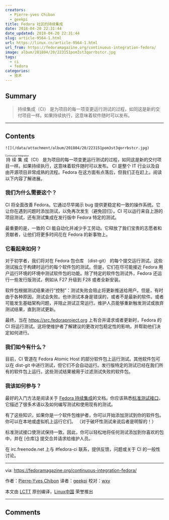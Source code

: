 ```yaml
---
creators:
  - Pierre-yves Chibon
  - geekpi
title: Fedora 社区的持续集成
date: 2018-04-20 22:31:44
date_updated: 2018-04-20 22:31:44
slug: article-9564-1.html
url: https://linux.cn/article-9564-1.html
url_from: https://fedoramagazine.org/continuous-integration-fedora/
image: album/201804/20/223151pom3st3qorrbstcr.jpg
tags:
  - ci
  - fedora
categories:
  - 技术
---
```


## Summary

> 持续集成（CI） 是为项目的每一项变更运行测试的过程，如同这是新的交付项目一样。如果持续执行，这意味着软件随时可以发布。

***

<!-- more -->

## Contents

`![](/data/attachment/album/201804/20/223151pom3st3qorrbstcr.jpg)`

<ruby> 持续集成 <rt>  Continuous Integration </rt></ruby>（CI） 是为项目的每一项变更运行测试的过程，如同这是新的交付项目一样。如果持续执行，这意味着软件随时可以发布。 CI 是整个 IT 行业以及自由开源项目非常成熟的流程。Fedora 在这方面有点落后，但我们正在赶上。阅读以下内容了解进展。

### 我们为什么需要这个？

CI 将全面改善 Fedora。它通过尽早揭示 bug 提供更稳定和一致的操作系统。它让你在遇到问题时添加测试，以免再次发生（避免回归）。CI 可以运行来自上游的项目测试，还有测试集成在发行版中 Fedora 特定的测试。

最重要的是，一致的 CI 能自动化并减少手工劳动。它释放了我们宝贵的志愿者和贡献者，让他们将更多时间花在 Fedora 的新事物上。

### 它看起来如何？

对于初学者，我们将对在 Fedora 包仓库 （dist-git） 的每个提交运行测试。这些测试独立于构建时运行的每个软件包的测试。但是，它们在尽可能接近 Fedora 用户运行环境的环境中测试软件包的功能。除了特定的软件包测试外，Fedora 还运行一些发行版测试，例如从 F27 升级到 F28 或者全新安装。

软件包根据测试结果进行“控制”：测试失败会阻止将更新推送给用户。但是，有时由于各种原因，测试会失败。也许测试本身是错误的，或者不是最新的软件。或者可能发生基础架构问题，并阻止测试正常运行。维护人员能够重新触发测试或放弃测试结果，直到测试更新。

最终，当在 <https://src.fedoraproject.org> 上有合并请求或者更新时，Fedora 的 CI 将运行测试。这将使维护者了解建议的更改对包稳定性的影响，并帮助他们决定如何进行。

### 我们如今有什么？

目前，CI 管道在 Fedora Atomic Host 的部分软件包上运行测试。其他软件包可以在 dist-git 中进行测试，但它们不会自动运行。发行版特定的测试已经在我们所有的软件包上运行。这些测试结果被用于过滤测试失败的软件包。

### 我该如何参与？

最好的入门方法是阅读关于 [Fedora 持续集成](http://fedoraproject.org/wiki/CI)的文档。你应该熟悉[标准测试接口](http://fedoraproject.org/wiki/CI/Standard_Test_Interface)，它描述了很多术语以及如何编写测试和使用现有的测试。

有了这些知识，如果你是一个软件包维护者，你可以开始添加测试到你的软件包。你可以在本地或虚拟机上运行它们。 （对于破坏性测试来说后者是明智的！）

标准测试接口使测试保持一致。因此，你可以轻松地将任何测试添加到你喜欢的包中，并在 [仓库]​​[3](https://src.fedoraproject.org) 提交合并请求给维护人员。

在 irc.freenode.net 上与 #fedora-ci 联系，提供反馈，问题或关于 CI 的一般性讨论。

---

via: <https://fedoramagazine.org/continuous-integration-fedora/>

作者：[Pierre-Yves Chibon](https://fedoramagazine.org) 译者：[geekpi](https://github.com/geekpi) 校对：[wxy](https://github.com/wxy)

本文由 [LCTT](https://github.com/LCTT/TranslateProject) 原创编译，[Linux中国](https://linux.cn/) 荣誉推出

***

## Comments
